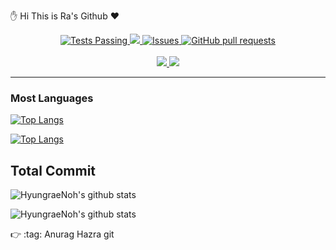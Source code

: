  :hand: Hi This is Ra's Github :heart:

<p align="center">
  <a href="https://github.com/HyungraeNoh/HyungraeNoh/actions">
    <img alt="Tests Passing" src="https://github.com/HyungraeNoh/HyungraeNoh/workflows/Test/badge.svg" />
  </a>
  <a href="https://codecov.io/gh/HyungraeNoh/HyungraeNoh">
    <img src="https://codecov.io/gh/HyungraeNoh/HyungraeNoh/branch/master/graph/badge.svg" />
  </a>
  <a href="https://github.com/HyungraeNoh/HyungraeNoh/issues">
    <img alt="Issues" src="https://img.shields.io/github/issues/HyungraeNoh/HyungraeNoh?color=0088ff" />
  </a>
  <a href="https://github.com/HyungraeNoh/HyungraeNoh/pulls">
    <img alt="GitHub pull requests" src="https://img.shields.io/github/issues-pr/HyungraeNoh/HyungraeNoh?color=0088ff" />
  </a>
  <br />
  <br />
  <a href="https://a.paddle.com/v2/click/16413/119403?link=1227">
    <img src="https://img.shields.io/badge/Supported%20by-VSCode%20Power%20User%20%E2%86%92-gray.svg?colorA=655BE1&colorB=4F44D6&style=for-the-badge"/>
  </a>
  <a href="https://a.paddle.com/v2/click/16413/119403?link=2345">
    <img src="https://img.shields.io/badge/Supported%20by-Node%20Cli.com%20%E2%86%92-gray.svg?colorA=61c265&colorB=4CAF50&style=for-the-badge"/>
  </a>
</p>

---
<!-- [![ReadMe Card](https://github-readme-stats.vercel.app/api/pin/?username=HyungraeNoh&repo=HyungraeNoh&show_owner=true)](https://github.com/HyungraeNoh/HyungraeNoh) -->

### Most Languages

[![Top Langs](https://github-readme-stats.vercel.app/api/top-langs/?username=HyungraeNoh)](https://github.com/HyungraeNoh/HyungraeNohs&theme=radical)

[![Top Langs](https://github-readme-stats.vercel.app/api/top-langs/?username=HyungraeNoh&layout=compact)](https://github.com/HyungraeNoh/HyungraeNoh&theme=radical)


## Total Commit
![HyungraeNoh's github stats](https://github-readme-stats.vercel.app/api?username=HyungraeNoh&show_icons=true&theme=radical)

![HyungraeNoh's github stats](https://github-readme-stats.vercel.app/api?username=HyungraeNoh&include_all_commits=true&theme=radical)



:point_right: :tag: Anurag Hazra git
